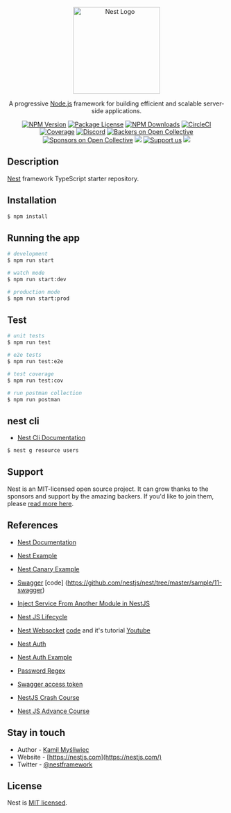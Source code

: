<p align="center">
  <a href="http://nestjs.com/" target="blank"><img src="https://nestjs.com/img/logo-small.svg" width="200" alt="Nest Logo" /></a>
</p>

[circleci-image]: https://img.shields.io/circleci/build/github/nestjs/nest/master?token=abc123def456
[circleci-url]: https://circleci.com/gh/nestjs/nest

  <p align="center">A progressive <a href="http://nodejs.org" target="_blank">Node.js</a> framework for building efficient and scalable server-side applications.</p>
    <p align="center">
<a href="https://www.npmjs.com/~nestjscore" target="_blank"><img src="https://img.shields.io/npm/v/@nestjs/core.svg" alt="NPM Version" /></a>
<a href="https://www.npmjs.com/~nestjscore" target="_blank"><img src="https://img.shields.io/npm/l/@nestjs/core.svg" alt="Package License" /></a>
<a href="https://www.npmjs.com/~nestjscore" target="_blank"><img src="https://img.shields.io/npm/dm/@nestjs/common.svg" alt="NPM Downloads" /></a>
<a href="https://circleci.com/gh/nestjs/nest" target="_blank"><img src="https://img.shields.io/circleci/build/github/nestjs/nest/master" alt="CircleCI" /></a>
<a href="https://coveralls.io/github/nestjs/nest?branch=master" target="_blank"><img src="https://coveralls.io/repos/github/nestjs/nest/badge.svg?branch=master#9" alt="Coverage" /></a>
<a href="https://discord.gg/G7Qnnhy" target="_blank"><img src="https://img.shields.io/badge/discord-online-brightgreen.svg" alt="Discord"/></a>
<a href="https://opencollective.com/nest#backer" target="_blank"><img src="https://opencollective.com/nest/backers/badge.svg" alt="Backers on Open Collective" /></a>
<a href="https://opencollective.com/nest#sponsor" target="_blank"><img src="https://opencollective.com/nest/sponsors/badge.svg" alt="Sponsors on Open Collective" /></a>
  <a href="https://paypal.me/kamilmysliwiec" target="_blank"><img src="https://img.shields.io/badge/Donate-PayPal-ff3f59.svg"/></a>
    <a href="https://opencollective.com/nest#sponsor"  target="_blank"><img src="https://img.shields.io/badge/Support%20us-Open%20Collective-41B883.svg" alt="Support us"></a>
  <a href="https://twitter.com/nestframework" target="_blank"><img src="https://img.shields.io/twitter/follow/nestframework.svg?style=social&label=Follow"></a>
</p>
  <!--[![Backers on Open Collective](https://opencollective.com/nest/backers/badge.svg)](https://opencollective.com/nest#backer)
  [![Sponsors on Open Collective](https://opencollective.com/nest/sponsors/badge.svg)](https://opencollective.com/nest#sponsor)-->

## Description

[Nest](https://github.com/nestjs/nest) framework TypeScript starter repository.

## Installation

```bash
$ npm install
```

## Running the app

```bash
# development
$ npm run start

# watch mode
$ npm run start:dev

# production mode
$ npm run start:prod
```

## Test

```bash
# unit tests
$ npm run test

# e2e tests
$ npm run test:e2e

# test coverage
$ npm run test:cov

# run postman collection
$ npm run postman
```

## nest cli
- [Nest Cli Documentation](https://docs.nestjs.com/recipes/crud-generator)
```bash
$ nest g resource users
```

## Support

Nest is an MIT-licensed open source project. It can grow thanks to the sponsors and support by the amazing backers. If you'd like to join them, please [read more here](https://docs.nestjs.com/support).

## References
- [Nest Documentation](https://docs.nestjs.com/) 
- [Nest Example](https://github.com/nestjs/nest/tree/master/sample)
- [Nest Canary Example](https://github.com/vercel/next.js/tree/canary/examples)
- [Swagger](https://docs.nestjs.com/openapi/introduction) [code] (https://github.com/nestjs/nest/tree/master/sample/11-swagger)
- [Inject Service From Another Module in NestJS](https://blog.bitsrc.io/nest-js-inject-service-from-another-module-cf85987398d5)
- [Nest JS Lifecycle](https://docs.nestjs.com/fundamentals/lifecycle-events)
- [Nest Websocket](https://docs.nestjs.com/websockets/gateways) [code](https://github.com/nestjs/nest/blob/master/sample/02-gateways/src/events/events.gateway.ts) and it's tutorial [Youtube](https://www.youtube.com/watch?v=iObzX8-Y5xg)
- [Nest Auth](https://docs.nestjs.com/security/authentication)
- [Nest Auth Example](https://github.com/nestjs/nest/blob/master/sample/19-auth-jwt/)
- [Password Regex](https://stackoverflow.com/questions/19605150/regex-for-password-must-contain-at-least-eight-characters-at-least-one-number-a)
- [Swagger access token](https://stackoverflow.com/questions/54802832/is-it-possible-to-add-authentication-to-access-to-nestjs-swagger-explorer)

- [NestJS Crash Course](https://www.youtube.com/playlist?list=PL_cUvD4qzbkw-phjGK2qq0nQiG6gw1cKK)
- [Nest JS Advance Course ](https://www.youtube.com/watch?v=i1wN86rnMEI&list=PLIGDNOJWiL1_YrquGbDDN4BNNRy678Spr)


## Stay in touch

- Author - [Kamil Myśliwiec](https://kamilmysliwiec.com)
- Website - [https://nestjs.com](https://nestjs.com/)
- Twitter - [@nestframework](https://twitter.com/nestframework)

## License

Nest is [MIT licensed](LICENSE).
